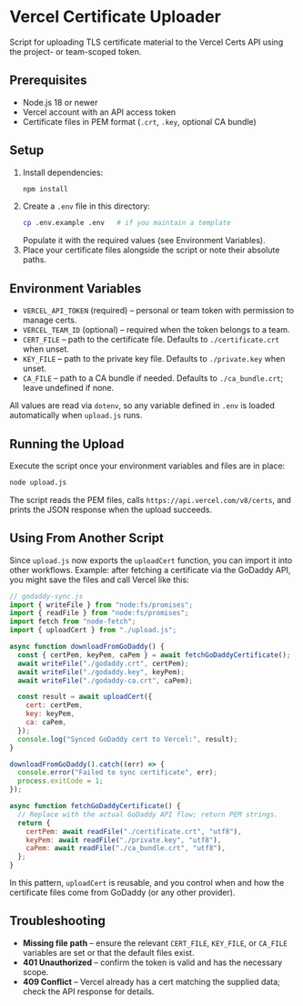# Vercel Certificate Uploader

Script for uploading TLS certificate material to the Vercel Certs API using the project- or team-scoped token.

## Prerequisites
- Node.js 18 or newer
- Vercel account with an API access token
- Certificate files in PEM format (`.crt`, `.key`, optional CA bundle)

## Setup
1. Install dependencies:
   ```bash
   npm install
   ```
2. Create a `.env` file in this directory:
   ```bash
   cp .env.example .env   # if you maintain a template
   ```
   Populate it with the required values (see Environment Variables).
3. Place your certificate files alongside the script or note their absolute paths.

## Environment Variables
- `VERCEL_API_TOKEN` (required) – personal or team token with permission to manage certs.
- `VERCEL_TEAM_ID` (optional) – required when the token belongs to a team.
- `CERT_FILE` – path to the certificate file. Defaults to `./certificate.crt` when unset.
- `KEY_FILE` – path to the private key file. Defaults to `./private.key` when unset.
- `CA_FILE` – path to a CA bundle if needed. Defaults to `./ca_bundle.crt`; leave undefined if none.

All values are read via `dotenv`, so any variable defined in `.env` is loaded automatically when `upload.js` runs.

## Running the Upload
Execute the script once your environment variables and files are in place:
```bash
node upload.js
```

The script reads the PEM files, calls `https://api.vercel.com/v8/certs`, and prints the JSON response when the upload succeeds.

## Using From Another Script
Since `upload.js` now exports the `uploadCert` function, you can import it into other workflows. Example: after fetching a certificate via the GoDaddy API, you might save the files and call Vercel like this:

```js
// godaddy-sync.js
import { writeFile } from "node:fs/promises";
import { readFile } from "node:fs/promises";
import fetch from "node-fetch";
import { uploadCert } from "./upload.js";

async function downloadFromGoDaddy() {
  const { certPem, keyPem, caPem } = await fetchGoDaddyCertificate();
  await writeFile("./godaddy.crt", certPem);
  await writeFile("./godaddy.key", keyPem);
  await writeFile("./godaddy-ca.crt", caPem);

  const result = await uploadCert({
    cert: certPem,
    key: keyPem,
    ca: caPem,
  });
  console.log("Synced GoDaddy cert to Vercel:", result);
}

downloadFromGoDaddy().catch((err) => {
  console.error("Failed to sync certificate", err);
  process.exitCode = 1;
});

async function fetchGoDaddyCertificate() {
  // Replace with the actual GoDaddy API flow; return PEM strings.
  return {
    certPem: await readFile("./certificate.crt", "utf8"),
    keyPem: await readFile("./private.key", "utf8"),
    caPem: await readFile("./ca_bundle.crt", "utf8"),
  };
}
```

In this pattern, `uploadCert` is reusable, and you control when and how the certificate files come from GoDaddy (or any other provider).

## Troubleshooting
- **Missing file path** – ensure the relevant `CERT_FILE`, `KEY_FILE`, or `CA_FILE` variables are set or that the default files exist.
- **401 Unauthorized** – confirm the token is valid and has the necessary scope.
- **409 Conflict** – Vercel already has a cert matching the supplied data; check the API response for details.

